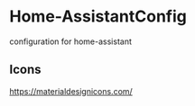 # Home-AssistantConfig
configuration for home-assistant 

## Icons
https://materialdesignicons.com/
